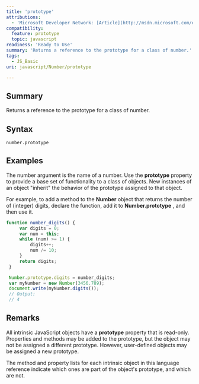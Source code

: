 ```yaml
---
title: 'prototype'
attributions:
  - 'Microsoft Developer Network: [Article](http://msdn.microsoft.com/en-us/library/ie/jj159612(v=vs.94).aspx)'
compatibility:
  feature: prototype
  topic: javascript
readiness: 'Ready to Use'
summary: 'Returns a reference to the prototype for a class of number.'
tags:
  - JS_Basic
uri: javascript/Number/prototype

---
```

## Summary

Returns a reference to the prototype for a class of number.

## Syntax

    number.prototype

## Examples

The number argument is the name of a number. Use the **prototype** property to provide a base set of functionality to a class of objects. New instances of an object "inherit" the behavior of the prototype assigned to that object.

For example, to add a method to the **Number** object that returns the number of (integer) digits, declare the function, add it to **Number.prototype** , and then use it.

``` js
function number_digits() {
     var digits = 0;
     var num = this;
     while (num) >= 1) {
         digits++;
         num /= 10;
     }
     return digits;
 }

 Number.prototype.digits = number_digits;
 var myNumber = new Number(3456.789);
 document.write(myNumber.digits());
 // Output:
 // 4
```

## Remarks

All intrinsic JavaScript objects have a **prototype** property that is read-only. Properties and methods may be added to the prototype, but the object may not be assigned a different prototype. However, user-defined objects may be assigned a new prototype.

The method and property lists for each intrinsic object in this language reference indicate which ones are part of the object's prototype, and which are not.

